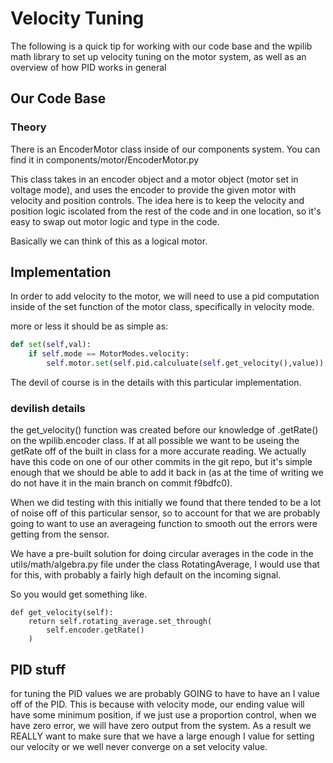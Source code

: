 # Velocity Tuning

The following is a quick tip for working with our code base and the
wpilib math library to set up velocity tuning on the motor system,
as well as an overview of how PID works in general

## Our Code Base

### Theory

There is an EncoderMotor class inside of our components system. You
can find it in components/motor/EncoderMotor.py

This class takes in an encoder object and a motor object (motor set in
voltage mode), and uses the encoder to provide the given motor with
velocity and position controls. The idea here is to keep the velocity
and position logic iscolated from the rest of the code and in one location,
so it's easy to swap out motor logic and type in the code.

Basically we can think of this as a logical motor.


## Implementation

In order to add velocity to the motor, we will need to use a pid computation
inside of the set function of the motor class, specifically in velocity mode.

more or less it should be as simple as:


```python
def set(self,val):
    if self.mode == MotorModes.velocity:
        self.motor.set(self.pid.calculuate(self.get_velocity(),value))
```

The devil of course is in the details with this particular implementation.

### devilish details

the get\_velocity() function was created before our knowledge of .getRate() on the
wpilib.encoder class. If at all possible we want to be useing the getRate off of the built
in class for a more accurate reading. 
We actually have this code on one of our other commits
in the git repo, but it's simple enough that we should be able to add it back in (as at the time
of writing we do not have it in the main branch on commit f9bdfc0).

When we did testing with this initially we found that there tended to be a lot of noise off of this 
particular sensor, so to account for that we are probably going to want to use an averageing function
to smooth out the errors were getting from the sensor.

We have a pre-built solution for doing circular averages in the code in the utils/math/algebra.py file under the class
RotatingAverage, I would use that for this, with probably a fairly high default on the incoming signal.

So you would get something like.


```pthon
def get_velocity(self):
    return self.rotating_average.set_through(
        self.encoder.getRate()
    )

```

## PID stuff

for tuning the PID values we are probably GOING to have to have an I value off of the PID. This is because with velocity mode,
our ending value will have some minimum position, if we just use a proportion control, when we have zero error, we will
have zero output from the system. As a result we REALLY want to make sure that we have a large enough I value for setting our
velocity or we well never converge on a set velocity value.
